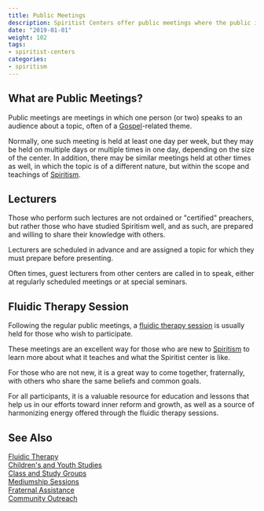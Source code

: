 ```yaml
---
title: Public Meetings
description: Spiritist Centers offer public meetings where the public is invited to discuss the Spiritist Doctrine.
date: "2019-01-01"
weight: 102
tags:
- spiritist-centers
categories:
- spiritism
---
```


## What are Public Meetings?
Public meetings are meetings in which one person (or two) speaks to an audience about a topic, often of a [Gospel](/gospel)-related theme.

Normally, one such meeting is held at least one day per week, but they may be held on multiple days or multiple times in one day,
depending on the size of the center.  In addition, there may be similar meetings held at other times as well, in which the topic 
is of a different nature, but within the scope and teachings of [Spiritism](/spiritism).

## Lecturers
Those who perform such lectures are not ordained or "certified" preachers, but rather those who have studied Spiritism well,
and as such, are prepared and willing to share their knowledge with others.  

Lecturers are scheduled in advance and are assigned a topic for which they must prepare before presenting.  

Often times, guest lecturers from other centers are called in to speak, either at regularly scheduled meetings or at special seminars.

## Fluidic Therapy Session
Following the regular public meetings, a [fluidic therapy session](../fluidic-therapy) is usually held for those who wish to participate.  

These meetings are an excellent way for those who are new to [Spiritism](/spiritism) to learn more about what it teaches and what the Spiritist center is like.  

For those who are not new, it is a great way to come together, fraternally, with others who share the same beliefs and common goals.  


For all participants, it is a valuable resource for education and lessons that help us in our efforts toward inner reform and growth,
as well as a source of harmonizing energy offered through the fluidic therapy sessions. 

## See Also
[Fluidic Therapy](../fluidic-therapy)  
[Children's and Youth Studies](../children-youth-studies)  
[Class and Study Groups](../study-groups)  
[Mediumship Sessions](../mediumship-sessions)  
[Fraternal Assistance](../fraternal-assistance)  
[Community Outreach](../community-outreach)  
